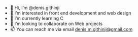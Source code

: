 - 👋 Hi, I’m @denis.githinji
- 👀 I’m interested in front end development and web design
- 🌱 I’m currently learning C
- 💞️ I’m looking to collaborate on Web projects
- 📫 You can reach me via email denis.m.githinji@gmail.com

<!---
imaraiwe/imaraiwe is a ✨ special ✨ repository because its `README.md` (this file) appears on your GitHub profile.
You can click the Preview link to take a look at your changes.
--->
